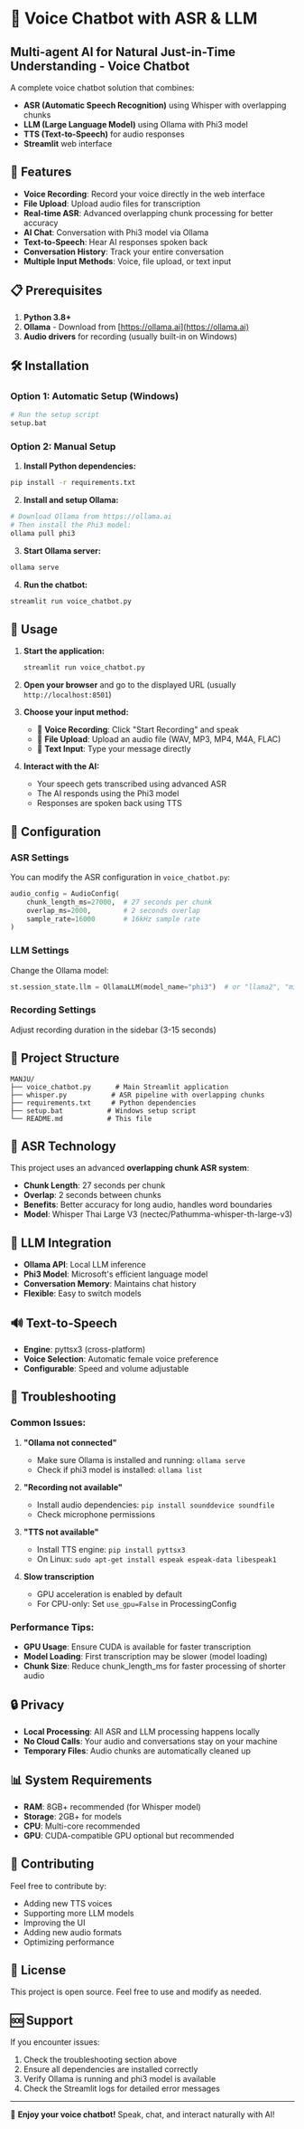 # 🎤 Voice Chatbot with ASR & LLM

## Multi-agent AI for Natural Just-in-Time Understanding - Voice Chatbot

A complete voice chatbot solution that combines:
- **ASR (Automatic Speech Recognition)** using Whisper with overlapping chunks
- **LLM (Large Language Model)** using Ollama with Phi3 model
- **TTS (Text-to-Speech)** for audio responses
- **Streamlit** web interface

## 🚀 Features

- **Voice Recording**: Record your voice directly in the web interface
- **File Upload**: Upload audio files for transcription
- **Real-time ASR**: Advanced overlapping chunk processing for better accuracy
- **AI Chat**: Conversation with Phi3 model via Ollama
- **Text-to-Speech**: Hear AI responses spoken back
- **Conversation History**: Track your entire conversation
- **Multiple Input Methods**: Voice, file upload, or text input

## 📋 Prerequisites

1. **Python 3.8+**
2. **Ollama** - Download from [https://ollama.ai](https://ollama.ai)
3. **Audio drivers** for recording (usually built-in on Windows)

## 🛠️ Installation

### Option 1: Automatic Setup (Windows)
```bash
# Run the setup script
setup.bat
```

### Option 2: Manual Setup

1. **Install Python dependencies:**
```bash
pip install -r requirements.txt
```

2. **Install and setup Ollama:**
```bash
# Download Ollama from https://ollama.ai
# Then install the Phi3 model:
ollama pull phi3
```

3. **Start Ollama server:**
```bash
ollama serve
```

4. **Run the chatbot:**
```bash
streamlit run voice_chatbot.py
```

## 🎯 Usage

1. **Start the application:**
   ```bash
   streamlit run voice_chatbot.py
   ```

2. **Open your browser** and go to the displayed URL (usually `http://localhost:8501`)

3. **Choose your input method:**
   - 🎤 **Voice Recording**: Click "Start Recording" and speak
   - 📁 **File Upload**: Upload an audio file (WAV, MP3, MP4, M4A, FLAC)
   - 💬 **Text Input**: Type your message directly

4. **Interact with the AI:**
   - Your speech gets transcribed using advanced ASR
   - The AI responds using the Phi3 model
   - Responses are spoken back using TTS

## 🔧 Configuration

### ASR Settings
You can modify the ASR configuration in `voice_chatbot.py`:
```python
audio_config = AudioConfig(
    chunk_length_ms=27000,  # 27 seconds per chunk
    overlap_ms=2000,        # 2 seconds overlap
    sample_rate=16000       # 16kHz sample rate
)
```

### LLM Settings
Change the Ollama model:
```python
st.session_state.llm = OllamaLLM(model_name="phi3")  # or "llama2", "mistral", etc.
```

### Recording Settings
Adjust recording duration in the sidebar (3-15 seconds)

## 📁 Project Structure

```
MANJU/
├── voice_chatbot.py      # Main Streamlit application
├── whisper.py           # ASR pipeline with overlapping chunks
├── requirements.txt     # Python dependencies
├── setup.bat           # Windows setup script
└── README.md           # This file
```

## 🎤 ASR Technology

This project uses an advanced **overlapping chunk ASR system**:

- **Chunk Length**: 27 seconds per chunk
- **Overlap**: 2 seconds between chunks
- **Benefits**: Better accuracy for long audio, handles word boundaries
- **Model**: Whisper Thai Large V3 (nectec/Pathumma-whisper-th-large-v3)

## 🧠 LLM Integration

- **Ollama API**: Local LLM inference
- **Phi3 Model**: Microsoft's efficient language model
- **Conversation Memory**: Maintains chat history
- **Flexible**: Easy to switch models

## 🔊 Text-to-Speech

- **Engine**: pyttsx3 (cross-platform)
- **Voice Selection**: Automatic female voice preference
- **Configurable**: Speed and volume adjustable

## 🐛 Troubleshooting

### Common Issues:

1. **"Ollama not connected"**
   - Make sure Ollama is installed and running: `ollama serve`
   - Check if phi3 model is installed: `ollama list`

2. **"Recording not available"**
   - Install audio dependencies: `pip install sounddevice soundfile`
   - Check microphone permissions

3. **"TTS not available"**
   - Install TTS engine: `pip install pyttsx3`
   - On Linux: `sudo apt-get install espeak espeak-data libespeak1`

4. **Slow transcription**
   - GPU acceleration is enabled by default
   - For CPU-only: Set `use_gpu=False` in ProcessingConfig

### Performance Tips:

- **GPU Usage**: Ensure CUDA is available for faster transcription
- **Model Loading**: First transcription may be slower (model loading)
- **Chunk Size**: Reduce chunk_length_ms for faster processing of shorter audio

## 🔒 Privacy

- **Local Processing**: All ASR and LLM processing happens locally
- **No Cloud Calls**: Your audio and conversations stay on your machine
- **Temporary Files**: Audio chunks are automatically cleaned up

## 📊 System Requirements

- **RAM**: 8GB+ recommended (for Whisper model)
- **Storage**: 2GB+ for models
- **CPU**: Multi-core recommended
- **GPU**: CUDA-compatible GPU optional but recommended

## 🤝 Contributing

Feel free to contribute by:
- Adding new TTS voices
- Supporting more LLM models
- Improving the UI
- Adding new audio formats
- Optimizing performance

## 📝 License

This project is open source. Feel free to use and modify as needed.

## 🆘 Support

If you encounter issues:
1. Check the troubleshooting section above
2. Ensure all dependencies are installed correctly
3. Verify Ollama is running and phi3 model is available
4. Check the Streamlit logs for detailed error messages

---

🎉 **Enjoy your voice chatbot!** Speak, chat, and interact naturally with AI!
